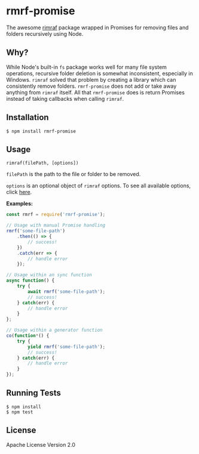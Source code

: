 # rmrf-promise
The awesome [rimraf](https://www.npmjs.com/package/rimraf) package wrapped in Promises for removing files and folders recursively using Node.

## Why?
While Node's built-in `fs` package works well for many file system operations, recursive folder deletion is somewhat inconsistent, especially in Windows. `rimraf` solved that problem by creating a library which can consistently remove folders. `rmrf-promise` does not add or take away anything from `rimraf` itself. All that `rmrf-promise` does is return Promises instead of taking callbacks when calling `rimraf`.

## Installation
```
$ npm install rmrf-promise
```

## Usage

`rimraf(filePath, [options])`

`filePath` is the path to the file or folder to be removed.

`options` is an optional object of `rimraf` options. To see all available options, click [here](https://www.npmjs.com/package/rimraf#options).

**Examples:**
```js
const rmrf = require('rmrf-promise');

// Usage with manual Promise handling
rmrf('some-file-path')
    .then(() => {
        // success!
    })
    .catch(err => {
        // handle error
    });

// Usage within an sync function
async function() {
    try {
        await rmrf('some-file-path');
        // success!
    } catch(err) {
        // handle error
    }
};

// Usage within a generator function
co(function*() {
    try {
        yield rmrf('some-file-path');
        // success!
    } catch(err) {
        // handle error
    }
});
```

## Running Tests
```
$ npm install
$ npm test
```

## License
Apache License Version 2.0
